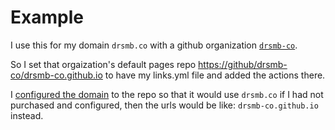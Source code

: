 # Example 


I use this for my domain `drsmb.co` with a github organization [`drsmb-co`](https://github/drsmb-co). 

So I set that orgaization's default pages repo <https://github/drsmb-co/drsmb-co.github.io> to have my links.yml file and added the actions there. 

I [configured the domain](https://docs.github.com/en/pages/configuring-a-custom-domain-for-your-github-pages-site/about-custom-domains-and-github-pages) to the repo so that it would use `drsmb.co` if I had not purchased and configured, then the urls would be like: `drsmb-co.github.io` instead. 